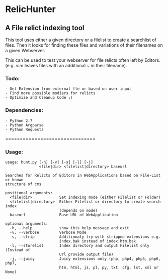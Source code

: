 # RelicHunter
## A File relict indexing tool

This tool uses either a given directory or a filelist to create a searchlist of
files. Then it looks for finding these files and variations of their filenames
on a given Webserver.

This can be used to test your webserver for file relicts often left by Editors.
(e.g. vim leaves files with an additional ~ in their filename).

### Todo:
    - Get Extension from external fle or based on user input
    - Find more possible modiers for relicts
    - Optimize and Cleanup Code ;)

### Dependencies:
    - Python 2.7
    - Python Argparse
    - Python Requests

===============================
### Usage:
``` 
usage: hunt.py [-h] [-v] [-s] [-l] [-j]
               <file|dir> <filelist|directory> baseurl

Searches for Relicts of Editors in WebApplications based on File-List or known
structure of cms

positional arguments:
  <file|dir>            Set indexing mode (either Filelist or Folder)
  <filelist|directory>  Either Filelist or directory to create search index
                        (depends on mode)
  baseurl               Base-URL of WebApplication

optional arguments:
  -h, --help            show this help message and exit
  -v, --verbose         Verbose Mode
  -s, --strip           Additionaly try with stripped extensions e.g.
                        index.bak instead of index.htm.bak
  -l, --storelist       Index directory and output Filelist only (Instead of
                        Url provide output file)
  -j, --juicy           Juicy extensions only (php, php4, php5, php6, php7,
                        htm, html, js, pl, py, txt, cfg, lst, xml or None)
```
